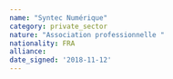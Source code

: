 ```yaml
---
name: "Syntec Numérique"
category: private_sector
nature: "Association professionnelle "
nationality: FRA
alliance: 
date_signed: '2018-11-12'
---
```

    